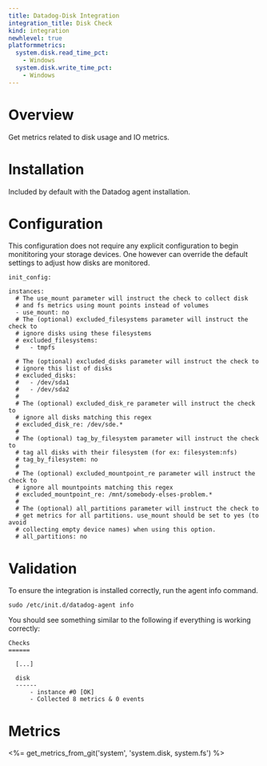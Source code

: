 ```yaml
---
title: Datadog-Disk Integration
integration_title: Disk Check
kind: integration
newhlevel: true
platformmetrics:
  system.disk.read_time_pct:
    - Windows
  system.disk.write_time_pct:
    - Windows
---
```


# Overview

Get metrics related to disk usage and IO metrics.

# Installation

Included by default with the Datadog agent installation.

# Configuration


This configuration does not require any explicit configuration to begin monititoring your storage devices.  One however can override the default settings to adjust how disks are monitored.

    init_config:

    instances:
      # The use_mount parameter will instruct the check to collect disk
      # and fs metrics using mount points instead of volumes
      - use_mount: no
      # The (optional) excluded_filesystems parameter will instruct the check to
      # ignore disks using these filesystems
      # excluded_filesystems:
      #   - tmpfs

      # The (optional) excluded_disks parameter will instruct the check to
      # ignore this list of disks
      # excluded_disks:
      #   - /dev/sda1
      #   - /dev/sda2
      #
      # The (optional) excluded_disk_re parameter will instruct the check to
      # ignore all disks matching this regex
      # excluded_disk_re: /dev/sde.*
      #
      # The (optional) tag_by_filesystem parameter will instruct the check to
      # tag all disks with their filesystem (for ex: filesystem:nfs)
      # tag_by_filesystem: no
      #
      # The (optional) excluded_mountpoint_re parameter will instruct the check to
      # ignore all mountpoints matching this regex
      # excluded_mountpoint_re: /mnt/somebody-elses-problem.*
      #
      # The (optional) all_partitions parameter will instruct the check to
      # get metrics for all partitions. use_mount should be set to yes (to avoid
      # collecting empty device names) when using this option.
      # all_partitions: no


# Validation

To ensure the integration is installed correctly, run the agent info command.

    sudo /etc/init.d/datadog-agent info

You should see something similar to the following if everything is working correctly:

    Checks
    ======

      [...]

      disk
      ------
          - instance #0 [OK]
          - Collected 8 metrics & 0 events


# Metrics

<%= get_metrics_from_git('system', 'system.disk, system.fs') %>

